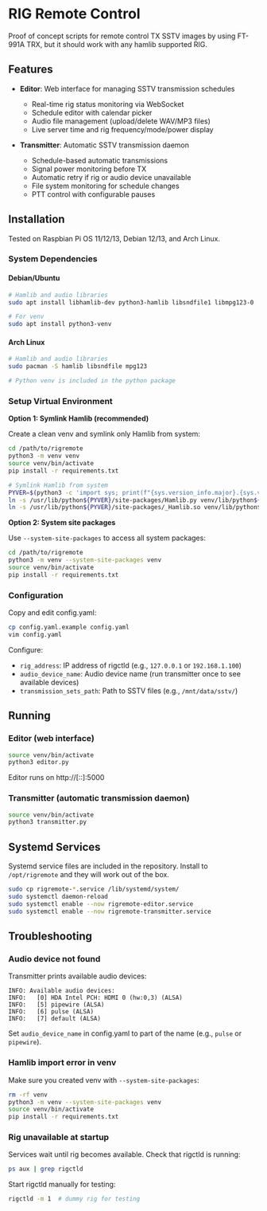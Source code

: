 # RIG Remote Control

Proof of concept scripts for remote control TX SSTV images by using FT-991A TRX, but it should work with any hamlib supported RIG.

## Features

- **Editor**: Web interface for managing SSTV transmission schedules
  - Real-time rig status monitoring via WebSocket
  - Schedule editor with calendar picker
  - Audio file management (upload/delete WAV/MP3 files)
  - Live server time and rig frequency/mode/power display

- **Transmitter**: Automatic SSTV transmission daemon
  - Schedule-based automatic transmissions
  - Signal power monitoring before TX
  - Automatic retry if rig or audio device unavailable
  - File system monitoring for schedule changes
  - PTT control with configurable pauses

## Installation

Tested on Raspbian Pi OS 11/12/13, Debian 12/13, and Arch Linux.

### System Dependencies

#### Debian/Ubuntu
```bash
# Hamlib and audio libraries
sudo apt install libhamlib-dev python3-hamlib libsndfile1 libmpg123-0

# For venv
sudo apt install python3-venv
```

#### Arch Linux
```bash
# Hamlib and audio libraries
sudo pacman -S hamlib libsndfile mpg123

# Python venv is included in the python package
```

### Setup Virtual Environment

**Option 1: Symlink Hamlib (recommended)**

Create a clean venv and symlink only Hamlib from system:

```bash
cd /path/to/rigremote
python3 -m venv venv
source venv/bin/activate
pip install -r requirements.txt

# Symlink Hamlib from system
PYVER=$(python3 -c 'import sys; print(f"{sys.version_info.major}.{sys.version_info.minor}")')
ln -s /usr/lib/python${PYVER}/site-packages/Hamlib.py venv/lib/python${PYVER}/site-packages/
ln -s /usr/lib/python${PYVER}/site-packages/_Hamlib.so venv/lib/python${PYVER}/site-packages/
```

**Option 2: System site packages**

Use `--system-site-packages` to access all system packages:

```bash
cd /path/to/rigremote
python3 -m venv --system-site-packages venv
source venv/bin/activate
pip install -r requirements.txt
```

### Configuration

Copy and edit config.yaml:

```bash
cp config.yaml.example config.yaml
vim config.yaml
```

Configure:
- `rig_address`: IP address of rigctld (e.g., `127.0.0.1` or `192.168.1.100`)
- `audio_device_name`: Audio device name (run transmitter once to see available devices)
- `transmission_sets_path`: Path to SSTV files (e.g., `/mnt/data/sstv/`)

## Running

### Editor (web interface)
```bash
source venv/bin/activate
python3 editor.py
```

Editor runs on http://[::]:5000

### Transmitter (automatic transmission daemon)
```bash
source venv/bin/activate
python3 transmitter.py
```

## Systemd Services

Systemd service files are included in the repository. Install to `/opt/rigremote` and they will work out of the box.

```bash
sudo cp rigremote-*.service /lib/systemd/system/
sudo systemctl daemon-reload
sudo systemctl enable --now rigremote-editor.service
sudo systemctl enable --now rigremote-transmitter.service
```

## Troubleshooting

### Audio device not found
Transmitter prints available audio devices:
```
INFO: Available audio devices:
INFO:   [0] HDA Intel PCH: HDMI 0 (hw:0,3) (ALSA)
INFO:   [5] pipewire (ALSA)
INFO:   [6] pulse (ALSA)
INFO:   [7] default (ALSA)
```

Set `audio_device_name` in config.yaml to part of the name (e.g., `pulse` or `pipewire`).

### Hamlib import error in venv
Make sure you created venv with `--system-site-packages`:
```bash
rm -rf venv
python3 -m venv --system-site-packages venv
source venv/bin/activate
pip install -r requirements.txt
```

### Rig unavailable at startup
Services wait until rig becomes available. Check that rigctld is running:
```bash
ps aux | grep rigctld
```

Start rigctld manually for testing:
```bash
rigctld -m 1  # dummy rig for testing
```
